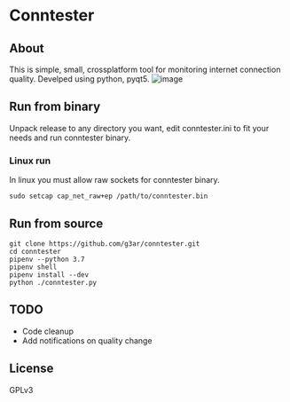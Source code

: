 # Conntester
## About
This is simple, small, crossplatform tool for monitoring internet 
connection quality. Develped using python, pyqt5.
![image](https://user-images.githubusercontent.com/6010030/114169560-66654d80-993a-11eb-9c1f-66e859a8c032.png)
## Run from binary
Unpack release to any directory you want, edit conntester.ini to 
fit your needs and run conntester binary.
### Linux run
In linux you must allow raw sockets for conntester binary.
```
sudo setcap cap_net_raw+ep /path/to/conntester.bin
```
## Run from source
```
git clone https://github.com/g3ar/conntester.git
cd conntester
pipenv --python 3.7
pipenv shell
pipenv install --dev
python ./conntester.py
```
## TODO
* Code cleanup
* Add notifications on quality change
## License
GPLv3

